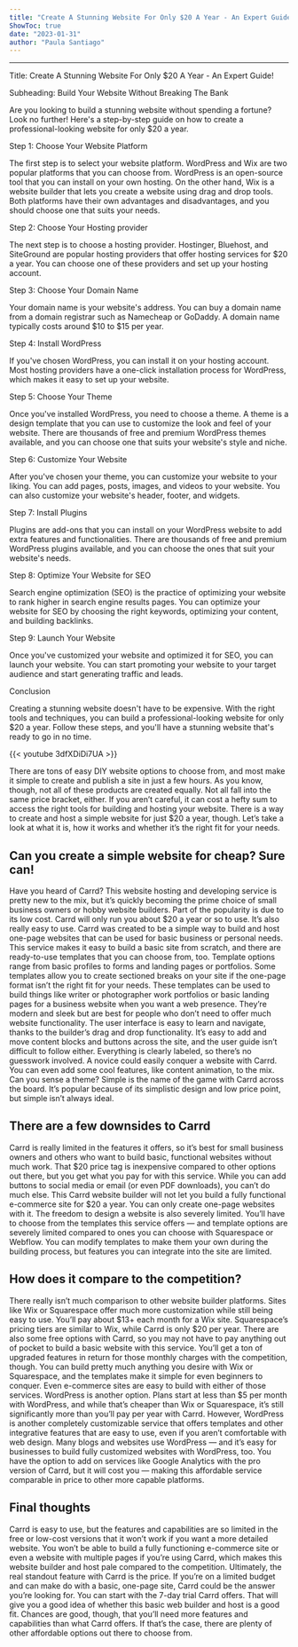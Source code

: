 ```yaml
---
title: "Create A Stunning Website For Only $20 A Year - An Expert Guide!"
ShowToc: true 
date: "2023-01-31"
author: "Paula Santiago"
---
```

*****
Title: Create A Stunning Website For Only $20 A Year - An Expert Guide!

Subheading: Build Your Website Without Breaking The Bank

Are you looking to build a stunning website without spending a fortune? Look no further! Here's a step-by-step guide on how to create a professional-looking website for only $20 a year.

Step 1: Choose Your Website Platform

The first step is to select your website platform. WordPress and Wix are two popular platforms that you can choose from. WordPress is an open-source tool that you can install on your own hosting. On the other hand, Wix is a website builder that lets you create a website using drag and drop tools. Both platforms have their own advantages and disadvantages, and you should choose one that suits your needs.

Step 2: Choose Your Hosting provider

The next step is to choose a hosting provider. Hostinger, Bluehost, and SiteGround are popular hosting providers that offer hosting services for $20 a year. You can choose one of these providers and set up your hosting account.

Step 3: Choose Your Domain Name

Your domain name is your website's address. You can buy a domain name from a domain registrar such as Namecheap or GoDaddy. A domain name typically costs around $10 to $15 per year.

Step 4: Install WordPress

If you've chosen WordPress, you can install it on your hosting account. Most hosting providers have a one-click installation process for WordPress, which makes it easy to set up your website.

Step 5: Choose Your Theme

Once you've installed WordPress, you need to choose a theme. A theme is a design template that you can use to customize the look and feel of your website. There are thousands of free and premium WordPress themes available, and you can choose one that suits your website's style and niche.

Step 6: Customize Your Website

After you've chosen your theme, you can customize your website to your liking. You can add pages, posts, images, and videos to your website. You can also customize your website's header, footer, and widgets.

Step 7: Install Plugins

Plugins are add-ons that you can install on your WordPress website to add extra features and functionalities. There are thousands of free and premium WordPress plugins available, and you can choose the ones that suit your website's needs.

Step 8: Optimize Your Website for SEO

Search engine optimization (SEO) is the practice of optimizing your website to rank higher in search engine results pages. You can optimize your website for SEO by choosing the right keywords, optimizing your content, and building backlinks.

Step 9: Launch Your Website

Once you've customized your website and optimized it for SEO, you can launch your website. You can start promoting your website to your target audience and start generating traffic and leads.

Conclusion

Creating a stunning website doesn't have to be expensive. With the right tools and techniques, you can build a professional-looking website for only $20 a year. Follow these steps, and you'll have a stunning website that's ready to go in no time.

{{< youtube 3dfXDiDi7UA >}} 



There are tons of easy DIY website options to choose from, and most make it simple to create and publish a site in just a few hours. As you know, though, not all of these products are created equally. Not all fall into the same price bracket, either. 
If you aren’t careful, it can cost a hefty sum to access the right tools for building and hosting your website. There is a way to create and host a simple website for just $20 a year, though. Let’s take a look at what it is, how it works and whether it’s the right fit for your needs.

 
## Can you create a simple website for cheap? Sure can!


Have you heard of Carrd? This website hosting and developing service is pretty new to the mix, but it’s quickly becoming the prime choice of small business owners or hobby website builders. Part of the popularity is due to its low cost. Carrd will only run you about $20 a year or so to use.
It’s also really easy to use. Carrd was created to be a simple way to build and host one-page websites that can be used for basic business or personal needs. This service makes it easy to build a basic site from scratch, and there are ready-to-use templates that you can choose from, too. 
Template options range from basic profiles to forms and landing pages or portfolios. Some templates allow you to create sectioned breaks on your site if the one-page format isn’t the right fit for your needs. 
These templates can be used to build things like writer or photographer work portfolios or basic landing pages for a business website when you want a web presence. They’re modern and sleek but are best for people who don’t need to offer much website functionality. 
The user interface is easy to learn and navigate, thanks to the builder’s drag and drop functionality. It’s easy to add and move content blocks and buttons across the site, and the user guide isn’t difficult to follow either.
Everything is clearly labeled, so there’s no guesswork involved. A novice could easily conquer a website with Carrd. You can even add some cool features, like content animation, to the mix. 
Can you sense a theme? Simple is the name of the game with Carrd across the board. It’s popular because of its simplistic design and low price point, but simple isn’t always ideal.

 
## There are a few downsides to Carrd


Carrd is really limited in the features it offers, so it’s best for small business owners and others who want to build basic, functional websites without much work.
That $20 price tag is inexpensive compared to other options out there, but you get what you pay for with this service. While you can add buttons to social media or email (or even PDF downloads), you can’t do much else. This Carrd website builder will not let you build a fully functional e-commerce site for $20 a year. You can only create one-page websites with it.
The freedom to design a website is also severely limited. You’ll have to choose from the templates this service offers — and template options are severely limited compared to ones you can choose with Squarespace or Webflow. You can modify templates to make them your own during the building process, but features you can integrate into the site are limited. 

 
## How does it compare to the competition?


There really isn’t much comparison to other website builder platforms. Sites like Wix or Squarespace offer much more customization while still being easy to use. 
You’ll pay about $13+ each month for a Wix site. Squarespace’s pricing tiers are similar to Wix, while Carrd is only $20 per year. There are also some free options with Carrd, so you may not have to pay anything out of pocket to build a basic website with this service.
You’ll get a ton of upgraded features in return for those monthly charges with the competition, though. You can build pretty much anything you desire with Wix or Squarespace, and the templates make it simple for even beginners to conquer. Even e-commerce sites are easy to build with either of those services.
WordPress is another option. Plans start at less than $5 per month with WordPress, and while that’s cheaper than Wix or Squarespace, it’s still significantly more than you’ll pay per year with Carrd. 
However, WordPress is another completely customizable service that offers templates and other integrative features that are easy to use, even if you aren’t comfortable with web design. Many blogs and websites use WordPress — and it’s easy for businesses to build fully customized websites with WordPress, too. 
You have the option to add on services like Google Analytics with the pro version of Carrd, but it will cost you — making this affordable service comparable in price to other more capable platforms.

 
## Final thoughts


Carrd is easy to use, but the features and capabilities are so limited in the free or low-cost versions that it won’t work if you want a more detailed website. You won’t be able to build a fully functioning e-commerce site or even a website with multiple pages if you’re using Carrd, which makes this website builder and host pale compared to the competition.
Ultimately, the real standout feature with Carrd is the price. If you’re on a limited budget and can make do with a basic, one-page site, Carrd could be the answer you’re looking for. You can start with the 7-day trial Carrd offers. That will give you a good idea of whether this basic web builder and host is a good fit.
Chances are good, though, that you’ll need more features and capabilities than what Carrd offers. If that’s the case, there are plenty of other affordable options out there to choose from.




